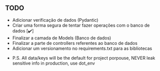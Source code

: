 ## TODO

- Adicionar verificação de dados (Pydantic)
- Criar uma forma segura de tentar fazer operações com o banco de dados [✔️]
- Finalizar a camada de Models (Banco de dados)
- Finalizar a parte de controllers referentes ao banco de dados
- Adicionar um versionamento no requirements.txt para as bibliotecas


* P.S. All data/keys will be the default for project porpouse, NEVER leak sensitive info in production, use dot_env